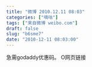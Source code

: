 ```yaml
---
title: "微博 2010.12.11 08:03"
categories: ["嘀咕"]
tags: ["来自微博 weibo.com"]
draft: false
slug: "b6sme7"
date: "2010-12-11 08:03:00"
---
```


<p>急需godaddy优惠码。 O网页链接 ​​​​</p>
